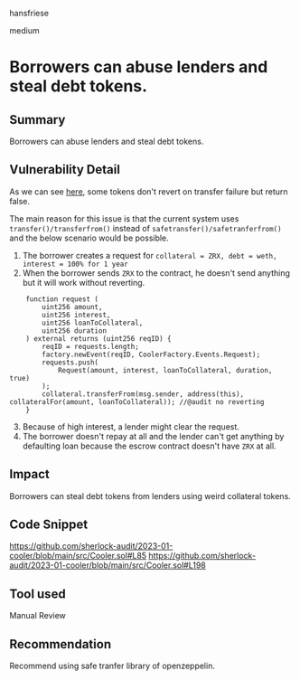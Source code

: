 hansfriese

medium

# Borrowers can abuse lenders and steal debt tokens.



## Summary
Borrowers can abuse lenders and steal debt tokens.

## Vulnerability Detail
As we can see [here](https://github.com/d-xo/weird-erc20#no-revert-on-failure), some tokens don't revert on transfer failure but return false.

The main reason for this issue is that the current system uses `transfer()/transferfrom()` instead of `safetransfer()/safetranferfrom()` and the below scenario would be possible.

1. The borrower creates a request for `collateral = ZRX, debt = weth, interest = 100% for 1 year`
2. When the borrower sends `ZRX` to the contract, he doesn't send anything but it will work without reverting.
```solidity
    function request (
        uint256 amount,
        uint256 interest,
        uint256 loanToCollateral,
        uint256 duration
    ) external returns (uint256 reqID) {
        reqID = requests.length;
        factory.newEvent(reqID, CoolerFactory.Events.Request);
        requests.push(
            Request(amount, interest, loanToCollateral, duration, true)
        );
        collateral.transferFrom(msg.sender, address(this), collateralFor(amount, loanToCollateral)); //@audit no reverting
    }
```
3. Because of high interest, a lender might clear the request.
4. The borrower doesn't repay at all and the lender can't get anything by defaulting loan because the escrow contract doesn't have `ZRX` at all.

## Impact
Borrowers can steal debt tokens from lenders using weird collateral tokens.

## Code Snippet
https://github.com/sherlock-audit/2023-01-cooler/blob/main/src/Cooler.sol#L85
https://github.com/sherlock-audit/2023-01-cooler/blob/main/src/Cooler.sol#L198

## Tool used
Manual Review

## Recommendation
Recommend using safe tranfer library of openzeppelin.